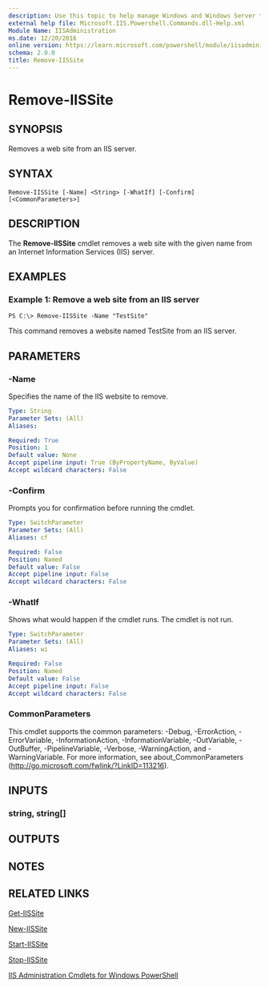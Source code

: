```yaml
---
description: Use this topic to help manage Windows and Windows Server technologies with Windows PowerShell.
external help file: Microsoft.IIS.Powershell.Commands.dll-Help.xml
Module Name: IISAdministration
ms.date: 12/20/2016
online version: https://learn.microsoft.com/powershell/module/iisadministration/remove-iissite?view=windowsserver2016-ps&wt.mc_id=ps-gethelp
schema: 2.0.0
title: Remove-IISSite
---
```


# Remove-IISSite

## SYNOPSIS
Removes a web site from an IIS server.

## SYNTAX

```
Remove-IISSite [-Name] <String> [-WhatIf] [-Confirm] [<CommonParameters>]
```

## DESCRIPTION
The **Remove-IISSite** cmdlet removes a web site with the given name from an Internet Information Services (IIS) server.

## EXAMPLES

### Example 1: Remove a web site from an IIS server
```
PS C:\> Remove-IISSite -Name "TestSite"
```

This command removes a website named TestSite from an IIS server.

## PARAMETERS

### -Name
Specifies the name of the IIS website to remove.

```yaml
Type: String
Parameter Sets: (All)
Aliases: 

Required: True
Position: 1
Default value: None
Accept pipeline input: True (ByPropertyName, ByValue)
Accept wildcard characters: False
```

### -Confirm
Prompts you for confirmation before running the cmdlet.

```yaml
Type: SwitchParameter
Parameter Sets: (All)
Aliases: cf

Required: False
Position: Named
Default value: False
Accept pipeline input: False
Accept wildcard characters: False
```

### -WhatIf
Shows what would happen if the cmdlet runs.
The cmdlet is not run.

```yaml
Type: SwitchParameter
Parameter Sets: (All)
Aliases: wi

Required: False
Position: Named
Default value: False
Accept pipeline input: False
Accept wildcard characters: False
```

### CommonParameters
This cmdlet supports the common parameters: -Debug, -ErrorAction, -ErrorVariable, -InformationAction, -InformationVariable, -OutVariable, -OutBuffer, -PipelineVariable, -Verbose, -WarningAction, and -WarningVariable. For more information, see about_CommonParameters (http://go.microsoft.com/fwlink/?LinkID=113216).

## INPUTS

### string, string[]

## OUTPUTS

## NOTES

## RELATED LINKS

[Get-IISSite](./Get-IISSite.md)

[New-IISSite](./New-IISSite.md)

[Start-IISSite](./Start-IISSite.md)

[Stop-IISSite](./Stop-IISSite.md)

[IIS Administration Cmdlets for Windows PowerShell](./iisadministration.md)


